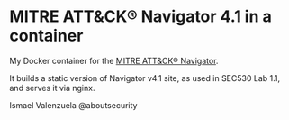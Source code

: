 # MITRE ATT&CK® Navigator 4.1 in a container

My Docker container for the [MITRE ATT&CK® Navigator](https://github.com/mitre-attack/attack-navigator). 

It builds a static version of Navigator v4.1 site, as used in SEC530 Lab 1.1, and serves it via nginx.

Ismael Valenzuela
@aboutsecurity
